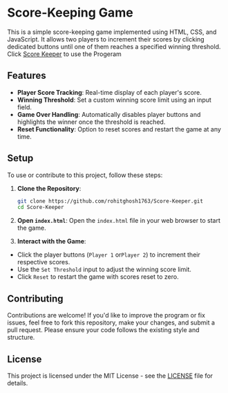 # Score-Keeping Game

This is a simple score-keeping game implemented using HTML, CSS, and JavaScript. It allows two players to increment their scores by clicking dedicated buttons until one of them reaches a specified winning threshold. Click [Score Keeper](https://rohitghosh1763.github.io/Score-Keeper/) to use the Progeram

## Features

- **Player Score Tracking**: Real-time display of each player's score.
- **Winning Threshold**: Set a custom winning score limit using an input field.
- **Game Over Handling**: Automatically disables player buttons and highlights the winner once the threshold is reached.
- **Reset Functionality**: Option to reset scores and restart the game at any time.

## Setup

To use or contribute to this project, follow these steps:

1. **Clone the Repository**:

	```bash
	git clone https://github.com/rohitghosh1763/Score-Keeper.git
	cd Score-Keeper
	```

2. **Open `index.html`**: Open the `index.html` file in your web browser to start the game.

4. **Interact with the Game**:
  - Click the player buttons  (`Player 1` or`Player 2`)    to increment their respective scores.
  - Use the `Set Threshold` input to adjust the winning score limit.
  - Click `Reset` to restart the game with scores reset to zero.

## Contributing

Contributions are welcome! If you'd like to improve the program or fix issues, feel free to fork this repository, make your changes, and submit a pull request. Please ensure your code follows the existing style and structure.

## License

This project is licensed under the MIT License - see the [LICENSE](https://github.com/rohitghosh1763/Score-Keeper/blob/main/LICENSE) file for details.
